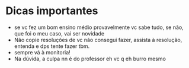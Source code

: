 # Dicas importantes
- se vc fez um bom ensino médio provavelmente vc sabe tudo, se não, que foi o meu caso, vai ser novidade
- Não copie resoluções de vc não consegui fazer, assista à resolução, entenda e dps tente fazer tbm.
- sempre vá à monitoria!
- Na dúvida, a culpa nn é do professor eh vc q eh burro mesmo
